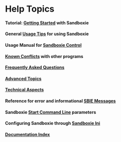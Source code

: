 # Help Topics

#### Tutorial: [Getting Started](GettingStarted.md) with Sandboxie

#### General [Usage Tips](UsageTips.md) for using Sandboxie

#### Usage Manual for [Sandboxie Control](SandboxieControl.md)

#### [Known Conflicts](KnownConflicts.md) with other programs

#### [Frequently Asked Questions](FrequentlyAskedQuestions.md)

#### [Advanced Topics](AdvancedTopics.md)

#### [Technical Aspects](TechnicalAspects.md)

#### Reference for error and informational [SBIE Messages](SBIEMessages.md)

#### Sandboxie [Start Command Line](StartCommandLine.md) parameters

#### Configuring Sandboxie through [Sandboxie Ini](SandboxieIni.md)

#### [Documentation Index](AllPages.md)

